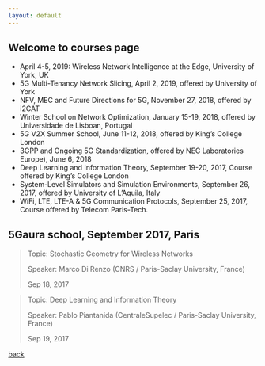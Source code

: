 ```yaml
---
layout: default
---
```


## Welcome to courses page

- April 4-5, 2019: Wireless Network Intelligence at the Edge, University of York, UK
- 5G Multi-Tenancy Network Slicing, April 2, 2019, offered by University of York
- NFV, MEC and Future Directions for 5G, November 27, 2018, offered by i2CAT
- Winter School on Network Optimization, January 15-19, 2018, offered by Universidade de Lisboan, Portugal
- 5G V2X Summer School, June 11-12, 2018, offered by King’s College London
- 3GPP and Ongoing 5G Standardization, offered by NEC Laboratories Europe), June 6, 2018
- Deep Learning and Information Theory, September 19-20, 2017, Course offered by King’s College London
- System-Level Simulators and Simulation Environments, September 26, 2017, offered by University of L’Aquila, Italy
- WiFi, LTE, LTE-A & 5G Communication Protocols, September 25, 2017, Course offered by Telecom Paris-Tech.


## 5Gaura school, September 2017, Paris

> Topic: Stochastic Geometry for Wireless Networks
> 
> Speaker: Marco Di Renzo (CNRS / Paris-Saclay University, France)
> 
> Sep 18, 2017 


> Topic: Deep Learning and Information Theory
> 
> Speaker: Pablo Piantanida (CentraleSupelec / Paris-Saclay University, France)
> 
> Sep 19, 2017





[back](./)
